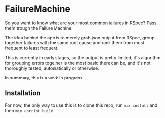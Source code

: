 # FailureMachine

So you want to know what are your most common failures in RSpec? Pass them trough the Failure Machine.

The idea behind the app is to merely grab json output from RSpec, group together failures with the same root cause
and rank them from most frequent to least frequent.

This is currently in early stages, so the output is pretty limited, it's algorithm for grouping errors together is
the most basic there can be, and it's not thoroughly tested, automatically or otherwise.

In summary, this is a work in progress.

## Installation

For now, the only way to use this is to clone this repo, run `mix install` and then `mix escript.build`

